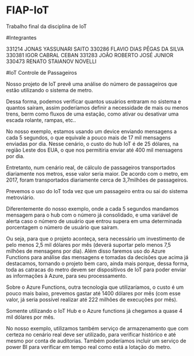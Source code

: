 # FIAP-IoT
Trabalho final da disciplina de IoT

#Integrantes

331214  JONAS YASSUNARI SAITO
330286  FLAVIO DIAS PÊGAS DA SILVA
330381  IGOR CABRAL CEBAN
331283  JOÃO ROBERTO JOSÉ JUNIOR
330473  RENATO STAIANOV NOVELLI

#IoT Controle de Passageiros

Nosso projeto de IoT prevê uma análise do número de passageiros que estão utilizando o sistema de metro.

Dessa forma, podemos verificar quantos usuários entraram no sistema e quantos saíram, assim poderíamos definir a necessidade de mais ou menos trens, berm como fluxos de uma estação, como ativar ou desativar uma escada rolante, rampas, etc..

No nosso exemplo, estamos usando um device enviando mensagens a cada 5 segundos, o que equivale a pouco mais de 17 mil mensagens enviadas por dia.
Nesse cenário, o custo do hub IoT é de 25 dólares, na região Leste dos EUA, o que nos permitiria enviar até 400 mil mensagens por dia.

Entretanto, num cenário real, de cálculo de passageiros transportados diariamente nos metros, esse valor seria maior. De acordo com o metro, em 2017, foram transportados diariamente cerca de 3,7milhões de passageiros.

Prevemos o uso do IoT toda vez que um passageiro entra ou sai do sistema metroviário. 

Diferentemente do nosso exemplo, onde a cada 5 segundos	 mandamos mensagem para o hub com o número já consolidado, e uma variável de alerta caso o número de usuário que entrou supera em uma determinada porcentagem o número de usuário que saíram.

Ou seja, para que o projeto aconteça, sera necessário um investimento de pelo menos 2,5 mil dólares por mês (deverá suportar pelo menos 7,5 milhões de mensagens por dia).
Além disso faremos uso do Azure Functions para análise das mensagens e tomadas da decisões que acima já destacamos, tornando o projeto bem caro, ainda mais porque, dessa forma, toda as catracas do metro devem ser dispositivos de IoT para poder enviar as informações à Azure, para seu processamento.

Sobre o Azure Functions, outra tecnologia que utilizaríamos, o custo é um pouco mais baixo, prevemos gastar até 1400 dólares por mês (com esse valor, já seria possível realizar até 222 milhões de execuções por mês).

Somente utilizando o IoT Hub e o Azure functions já chegamos a quase 4 mil dólares por mês.

No nosso exemplo, utilizamos também serviço de armazenamento que com certeza no cenário real deve ser utilizado, para verificar histórico e até mesmo por conta de auditorias. Também poderíamos incluir um serviço de power BI para verificar em tempo real como está a lotação do metro.
